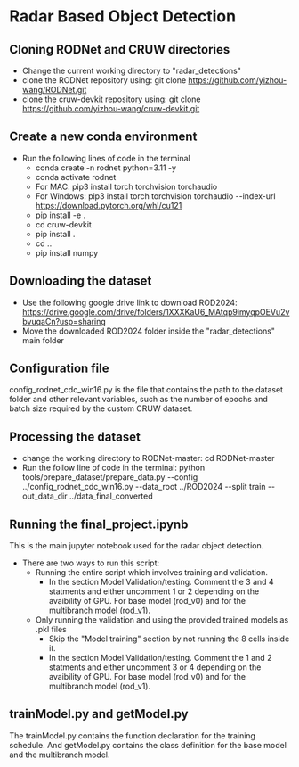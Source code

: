 # Radar Based Object Detection
## Cloning RODNet and CRUW directories
-  Change the current working directory to "radar_detections"
- clone the RODNet repository using: git clone https://github.com/yizhou-wang/RODNet.git
- clone the cruw-devkit repository using: git clone https://github.com/yizhou-wang/cruw-devkit.git
## Create a new conda environment
- Run the following lines of code in the terminal
    - conda create -n rodnet python=3.11 -y
    - conda activate rodnet
    - For MAC: pip3 install torch torchvision torchaudio
    - For Windows: pip3 install torch torchvision torchaudio --index-url https://download.pytorch.org/whl/cu121
    - pip install -e .
    - cd cruw-devkit
    - pip install .
    - cd ..
    - pip install numpy

## Downloading the dataset
- Use the following google drive link to download ROD2024: https://drive.google.com/drive/folders/1XXXKaU6_MAtqp9imyqpOEVu2vbvuqaCn?usp=sharing
- Move the downloaded ROD2024 folder inside the "radar_detections" main folder

## Configuration file
config_rodnet_cdc_win16.py is the file that contains the path to the dataset folder and other relevant variables, such as the number of epochs and batch size required by the custom CRUW dataset.

## Processing the dataset
- change the working directory to RODNet-master:
cd RODNet-master
- Run the follow line of code in the terminal: python tools/prepare_dataset/prepare_data.py --config ../config_rodnet_cdc_win16.py --data_root ../ROD2024 --split train --out_data_dir ../data_final_converted

## Running the final_project.ipynb
This is the main jupyter notebook used for the radar object detection.

- There are two ways to run this script:
    - Running the entire script which involves training and validation.
        - In the section Model Validation/testing. Comment the 3 and 4 statments and either uncomment 1 or 2 depending on the avaibility of GPU. For base model (rod_v0) and for the multibranch model (rod_v1).
    - Only running the validation and using the provided trained models as .pkl files
        - Skip the "Model training" section by not running the 8 cells inside it.
        - In the section Model Validation/testing. Comment the 1 and 2 statments and either uncomment 3 or 4 depending on the avaibility of GPU. For base model (rod_v0) and for the multibranch model (rod_v1).

## trainModel.py and getModel.py
The trainModel.py contains the function declaration for the training schedule. And getModel.py contains the class definition for the base model and the multibranch model.
